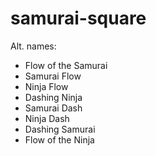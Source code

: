 # samurai-square

Alt. names:
* Flow of the Samurai
* Samurai Flow
* Ninja Flow
* Dashing Ninja
* Samurai Dash
* Ninja Dash
* Dashing Samurai
* Flow of the Ninja
